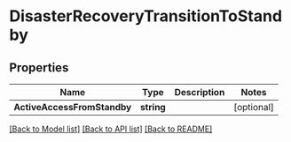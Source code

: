 # DisasterRecoveryTransitionToStandby

## Properties

Name | Type | Description | Notes
------------ | ------------- | ------------- | -------------
**ActiveAccessFromStandby** | **string** |  | [optional] 

[[Back to Model list]](../README.md#documentation-for-models) [[Back to API list]](../README.md#documentation-for-api-endpoints) [[Back to README]](../README.md)


